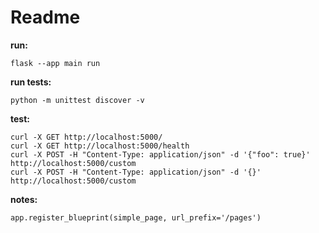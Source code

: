 # Readme

__run:__

    flask --app main run

__run tests:__

    python -m unittest discover -v

__test:__

    curl -X GET http://localhost:5000/
    curl -X GET http://localhost:5000/health
    curl -X POST -H "Content-Type: application/json" -d '{"foo": true}' http://localhost:5000/custom
    curl -X POST -H "Content-Type: application/json" -d '{}' http://localhost:5000/custom

__notes:__

    app.register_blueprint(simple_page, url_prefix='/pages')